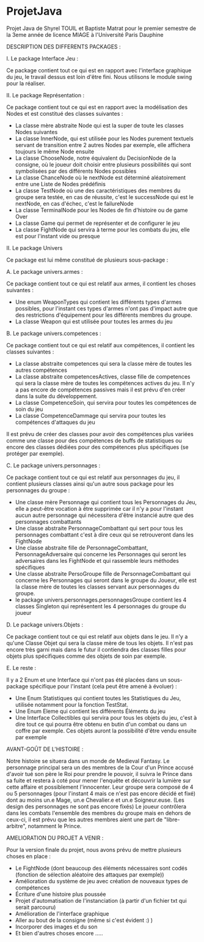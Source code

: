 # ProjetJava
Projet Java de Shyrel TOUIL et Baptiste Matrat pour le premier semestre de la 3eme année de licence MIAGE à l'Université Paris Dauphine

DESCRIPTION DES DIFFERENTS PACKAGES :

I. Le package Interface Jeu :

Ce package contient tout ce qui est en rapport avec l'interface graphique du jeu, le travail dessus est loin d'être fini. 
Nous utilisons le module swing pour la réaliser.

II. Le package Représentation :

Ce package contient tout ce qui est en rapport avec la modélisation des Nodes et est constitué des classes suivantes :
- La classe mère abstraite Node qui est la super de toute les classes Nodes suivantes
- La classe InnerNode, qui est utilisée pour les Nodes purement textuels servant de transition entre 2 autres Nodes par exemple, elle affichera toujours le même Node ensuite
- La classe ChooseNode, notre équivalent du DecisionNode de la consigne, où le joueur doit choisir entre plusieurs possibilités qui sont symbolisées par des différents Nodes possibles
- La classe ChanceNode où le nextNode est déterminé aléatoirement entre une Liste de Nodes prédéfinis
- La classe TestNode où une des caractéristiques des membres du groupe sera testée, en cas de réussite, c'est le successNode qui est le nextNode, en cas d'échec, c'est le failureNode
- La classe TerminalNode pour les Nodes de fin d'histoire ou de game Over
- La classe Game qui permet de représenter et de configurer le jeu
- La classe FightNode qui servira à terme pour les combats du jeu, elle est pour l'instant vide ou presque 

II. Le package Univers 

Ce package est lui même constitué de plusieurs sous-package :

A. Le package univers.armes :

Ce package contient tout ce qui est relatif aux armes, il contient les choses suivantes :
- Une enum WeaponTypes qui contient les différents types d'armes possibles, pour l'instant ces types d'armes n'ont pas d'impact autre que des restrictions d'équipement pour les différents membres du groupe.
- La classe Weapon qui est utilisée pour toutes les armes du jeu

B. Le package univers.competences :

Ce package contient tout ce qui est relatif aux compétences, il contient les classes suivantes : 
- La classe abstraite competences qui sera la classe mère de toutes les autres compétences
- La classe abstraite competencesActives, classe fille de competences qui sera la classe mère de toutes les compétences actives du jeu. Il n'y a pas encore de compétences passives mais il est prévu d'en créer dans la suite du développement.
- La classe CompetenceSoin, qui servira pour toutes les compétences de soin du jeu
- La classe CompetenceDammage qui servira pour toutes les compétences d'attaques du jeu

Il est prévu de créer des classes pour avoir des compétences plus variées comme une classe pour des compétences de buffs de statistiques ou encore des classes dédiées pour des compétences plus spécifiques (se protéger par exemple).

C. Le package univers.personnages : 

Ce package contient tout ce qui est relatif aux personnages du jeu, il contient plusieurs classes ainsi qu'un autre sous package pour les personnages du groupe : 
- Une classe mère Personnage qui contient tous les Personnages du Jeu, elle a peut-être vocation à être supprimée car il n'y a pour l'instant aucun autre personnage qui nécessitera d'être instancié autre que des personnages combattants
- Une classe abstraite PersonnageCombattant qui sert pour tous les personnages combattant c'est à dire ceux qui se retrouveront dans les FightNode
- Une classe abstraite fille de PersonnageCombattant, PersonnageAdversaire qui concerne les Personnages qui seront les adversaires dans les FightNode et qui rassemble leurs méthodes spécifiques
- Une classe abstraite PersoGroupe fille de PersonnageCombattant qui concerne les Personnages qui seront dans le groupe du Joueur, elle est la classe mère de toutes les classes servant aux personnages du groupe.
- le package univers.personnages.personnagesGroupe contient les 4 classes Singleton qui représentent les 4 personnages du groupe du joueur

D. Le package univers.Objets :

Ce package contient tout ce qui est relatif aux objets dans le jeu. Il n'y a qu'une Classe Objet qui sera la classe mère de tous les objets. 
Il n'est pas encore très garni mais dans le futur il contiendra des classes filles pour objets plus spécifiques comme des objets de soin par exemple. 

E. Le reste :

Il y a 2 Enum et une Interface qui n'ont pas été placées dans un sous-package spécifique pour l'instant (cela peut être amené à évoluer) :
- Une Enum Statistiques qui contient toutes les Statistiques du Jeu, utilisée notamment pour la fonction TestStat.
- Une Enum Eleme qui contient les différents Éléments du jeu
- Une Interface Collectibles qui servira pour tous les objets du jeu, c'est à dire tout ce qui pourra être obtenu en butin d'un combat ou dans un coffre par exemple. Ces objets auront la possibilité d'être vendu ensuite par exemple

AVANT-GOÛT DE L'HISTOIRE :

Notre histoire se situera dans un monde de Medieval Fantasy. 
Le personnage principal sera un des membres de la Cour d'un Prince accusé d'avoir tué son père le Roi pour prendre le pouvoir, il suivra le Prince dans sa fuite et restera à coté pour mener l'enquête et découvrir la lumière sur cette affaire et possiblement l'innocenter. 
Leur groupe sera composé de 4 ou 5 personnages (pour l'instant 4 mais ce n'est pas encore décidé et fixé) dont au moins un.e Mage, un.e Chevalier.e et un.e Soigneur.euse. (Les design des personnages ne sont pas encore fixés)
Le joueur contrôlera dans les combats l'ensemble des membres du groupe mais en dehors de ceux-ci, il est prévu que les autres membres aient une part de "libre-arbitre", notamment le Prince. 

AMELIORATION DU PROJET A VENIR :

Pour la version finale du projet, nous avons prévu de mettre plusieurs choses en place : 
- Le FightNode (dont beaucoup des éléments nécessaires sont codés (fonction de sélection aléatoire des attaques par exemple))
- Amélioration du système de jeu avec création de nouveaux types de compétences 
- Écriture d'une histoire plus poussée
- Projet d'automatisation de l'instanciation (à partir d'un fichier txt qui serait parcouru)
- Amélioration de l'interface graphique
- Aller au bout de la consigne (même si c'est évident :) )
- Incorporer des images et du son
- Et bien d'autres choses encore .....

